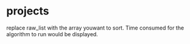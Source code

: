 # projects
replace raw_list with the array youwant to sort.
Time consumed for the algorithm to run would be displayed.
